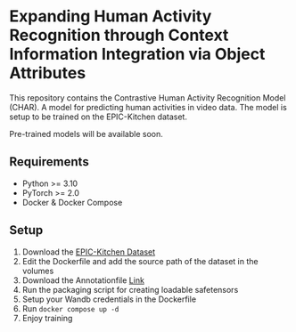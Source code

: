 # Expanding Human Activity Recognition through Context Information Integration via Object Attributes

This repository contains the Contrastive Human Activity Recognition Model (CHAR). A model for predicting human activities in video data.
The model is setup to be trained on the EPIC-Kitchen dataset.

Pre-trained models will be available soon.

## Requirements

- Python \>= 3.10
- PyTorch \>= 2.0
- Docker & Docker Compose

## Setup

1. Download the [EPIC-Kitchen Dataset](https://epic-kitchens.github.io/2020-55.html)
2. Edit the Dockerfile and add the source path of the dataset in the volumes
3. Download the Annotationfile [Link]()
4. Run the packaging script for creating loadable safetensors
5. Setup your Wandb credentials in the Dockerfile
6. Run ```docker compose up -d```
7. Enjoy training
